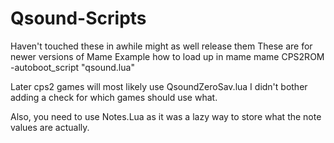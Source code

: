 # Qsound-Scripts
Haven't touched these in awhile might as well release them
These are for newer versions of Mame
Example how to load up in mame
mame CPS2ROM -autoboot_script "qsound.lua"

Later cps2 games will most likely use QsoundZeroSav.lua I didn't bother adding a check for which games should use what.

Also, you need to use Notes.Lua as it was a lazy way to store what the note values are actually.
